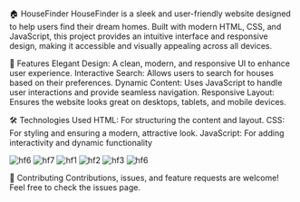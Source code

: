 🏠 HouseFinder
HouseFinder is a sleek and user-friendly website designed to help users find their dream homes. Built with modern HTML, CSS, and JavaScript, this project provides an intuitive interface and responsive design, making it accessible and visually appealing across all devices.

🌟 Features
Elegant Design: A clean, modern, and responsive UI to enhance user experience.
Interactive Search: Allows users to search for houses based on their preferences.
Dynamic Content: Uses JavaScript to handle user interactions and provide seamless navigation.
Responsive Layout: Ensures the website looks great on desktops, tablets, and mobile devices.

🛠️ Technologies Used
HTML: For structuring the content and layout.
CSS: For styling and ensuring a modern, attractive look.
JavaScript: For adding interactivity and dynamic functionality

![hf6](https://github.com/user-attachments/assets/cb6c3c39-2e2c-47ac-bdf3-542f15478522)
![hf7](https://github.com/user-attachments/assets/ecef24fb-50a7-4a82-ae6c-a004a71fd0bc)
![hf1](https://github.com/user-attachments/assets/b1410c39-6ff9-4bb8-bed4-94fa2e1c5ca8)
![hf2](https://github.com/user-attachments/assets/b28d6fde-8a00-4bf2-bca2-4597fad6eef9)
![hf3](https://github.com/user-attachments/assets/aac57dc7-ed98-4b46-8f5e-8d5c887adbd5)
![hf6](https://github.com/user-attachments/assets/d0d3d23b-8c70-492f-9781-7758849dca2b)


🤝 Contributing
Contributions, issues, and feature requests are welcome!
Feel free to check the issues page.





